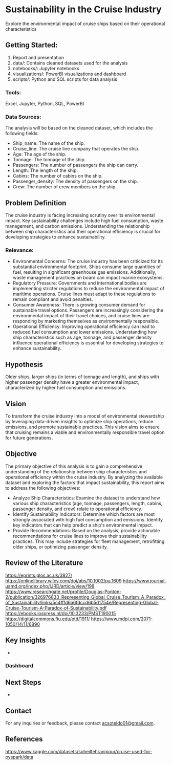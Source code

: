 # Sustainability in the Cruise Industry
Explore the environmental impact of cruise ships based on their operational characteristics

## Getting Started: 
1. Report and presentation
2. data/: Contains cleaned datasets used for the analysis
3. notebooks/: Jupyter notebooks
4. visualizations/: PowerBI visualizations and dashboard
5. scripts/: Python and SQL scripts for data analysis

### Tools:
Excel, Jupyter, Python, SQL, PowerBI

### Data Sources:

The analysis will be based on the cleaned dataset, which includes the following fields:
* Ship_name: The name of the ship.
* Cruise_line: The cruise line company that operates the ship.
* Age: The age of the ship.
* Tonnage: The tonnage of the ship.
* Passengers: The number of passengers the ship can carry.
* Length: The length of the ship.
* Cabins: The number of cabins on the ship.
* Passenger_density: The density of passengers on the ship.
* Crew: The number of crew members on the ship.

## Problem Definition
The cruise industry is facing increasing scrutiny over its environmental impact. Key sustainability challenges include high fuel consumption, waste management, and carbon emissions. Understanding the relationship between ship characteristics and their operational efficiency is crucial for developing strategies to enhance sustainability.

### Relevance:
* Environmental Concerns: The cruise industry has been criticized for its substantial environmental footprint. Ships consume large quantities of fuel, resulting in significant greenhouse gas emissions. Additionally, waste management practices on board can impact marine ecosystems.
* Regulatory Pressure: Governments and international bodies are implementing stricter regulations to reduce the environmental impact of maritime operations. Cruise lines must adapt to these regulations to remain compliant and avoid penalties.
* Consumer Awareness: There is growing consumer demand for sustainable travel options. Passengers are increasingly considering the environmental impact of their travel choices, and cruise lines are responding by marketing themselves as environmentally responsible.
* Operational Efficiency: Improving operational efficiency can lead to reduced fuel consumption and lower emissions. Understanding how ship characteristics such as age, tonnage, and passenger density influence operational efficiency is essential for developing strategies to enhance sustainability.

## Hypothesis
Older ships, larger ships (in terms of tonnage and length), and ships with higher passenger density have a greater environmental impact, characterized by higher fuel consumption and emissions.

## Vision
To transform the cruise industry into a model of environmental stewardship by leveraging data-driven insights to optimize ship operations, reduce emissions, and promote sustainable practices. This vision aims to ensure that cruising remains a viable and environmentally responsible travel option for future generations.

## Objective
The primary objective of this analysis is to gain a comprehensive understanding of the relationship between ship characteristics and operational efficiency within the cruise industry. By analyzing the available dataset and exploring the factors that impact sustainability, this report aims to address the following objectives:
* Analyze Ship Characteristics: Examine the dataset to understand how various ship characteristics (age, tonnage, passengers, length, cabins, passenger density, and crew) relate to operational efficiency.
* Identify Sustainability Indicators: Determine which factors are most strongly associated with high fuel consumption and emissions. Identify key indicators that can help predict a ship's environmental impact.
* Provide Recommendations: Based on the analysis, provide actionable recommendations for cruise lines to improve their sustainability practices. This may include strategies for fleet management, retrofitting older ships, or optimizing passenger density.

## Review of the Literature
https://eprints.glos.ac.uk/3827/
https://onlinelibrary.wiley.com/doi/abs/10.1002/pa.1609
https://www.journal-uamd.org/index.php/IJRD/article/view/198
https://www.researchgate.net/profile/Douglas-Ponton-2/publication/326976833_Representing_Global_Cruise_Tourism_A_Paradox_of_Sustainability/links/5c4fffd6a6fdccd6b5d1754e/Representing-Global-Cruise-Tourism-A-Paradox-of-Sustainability.pdf
https://ebooks.iospress.nl/doi/10.3233/PMST190015
https://digitalcommons.fiu.edu/etd/1911/
https://www.mdpi.com/2071-1050/14/11/6890

## Key Insights
* 

### Dashboard

## Next Steps
* 

## Contact
For any inquiries or feedback, please contact acsoteldo01@gmail.com.

## References
https://www.kaggle.com/datasets/soheiltehranipour/cruise-used-for-pyspark/data
